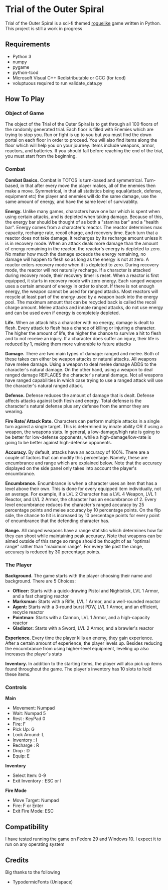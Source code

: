 # Trial of the Outer Spiral
Trial of the Outer Spiral is a sci-fi themed [roguelike](https://en.wikipedia.org/wiki/Roguelike) game written in Python. This project is still a work in progress

## Requirements
  * Python 3
  * numpy
  * pygame
  * python-tcod
  * Microsoft Visual C++ Redistributable or GCC (for tcod)
  * voluptuous required to run validate_data.py
 

## How To Play
### Object of Game
The object of the Trial of the Outer Spiral is to get through all 100 floors of the randomly generated trial. Each floor is filled with Enemies 
which are trying to stop you. Run or fight is up to you but you must find the down portal on each floor in order to proceed. You will also find items along the floor which will help you on your journey. Items include weapons, 
armor, reactors, and batteries. If you should fall before reaching the end of the trial, you must start from the beginning.

### Combat
**Combat Basics.**
Combat in TOTOS is turn-based and symmetrical. Turn-based, in that after every move the player makes, all of the enemies then make a move. Symmetrical, in that all statistics being equal(attack, defense, equipment etc) the player and enemies will do the same damage, use the same amount of energy, and have the same level of survivablity.

**Energy.**
Unlike many games, characters have one bar which is spent when using certain attacks, and is depleted when taking damage.
Because of this, the energy bar should be thought of as both a "stamina bar" and a "health bar". Energy comes from a character's reactor. 
The reactor determines max capacity, recharge rate, recoil charge, and recovery time.
Each turn that a reactor does not take damage, it recharges by its recharge amount unless it is in recovery mode.
When an attack deals more damage than the amount of energy remaining in the reactor, the reactor's energy is depleted to zero. 
No matter how much the damage exceeds the energy remaining, no damage will happen to flesh so as long as the energy is not at zero.
A reactor enters recovery mode when it is depleted to zero. During recovery mode, the reactor will not naturally recharge. If a character is attacked during recovery mode, their recovery timer is reset.
When a reactor is first equipped, it starts in recovery mode with zero energy.
Each ranged weapon uses a certain amount of energy in order to shoot. If there is not enough energy, the weapon cannot be used for ranged attacks. 
Most reactors will recycle at least part of the energy used by a weapon back into the energy pool. The maximum amount that can be recycled back is called the recoil charge amount.
Melee attacks and innate ranged attacks, do not use energy and can be used even if energy is completely depleted. 

**Life.**
When an attack hits a character with no energy, damage is dealt to flesh. Every attack to flesh has a chance of killing or injuring a character. 
The higher the amount of life, the higher the chance to survive a hit to flesh and to not receive an injury. If a character does suffer an injury, their life is reduced by 1, making them more vulnerable to future attacks

**Damage.**
There are two main types of damage: ranged and melee. Both of these takes can either be weapon attacks or natural attacks. 
All weapons have melee damage. Using a weapon to deal melee damage ADDS to the character's natural damage. 
On the other hand, using a weapon to deal ranged damage REPLACES the character's  natural damage. Not all weapons have ranged capabilities in which case trying to use a ranged attack will use the character's natural ranged attack.

**Defense.**
Defense reduces the amount of damage that is dealt. Defense affects attacks against both flesh and energy. 
Total defense is the character's natural defense plus any defense from the armor they are wearing.

**Fire Rate/ Attack Rate.**
Characters can perform multiple attacks in a single turn against a single target. This is determined by innate ability OR if using a weapon, the weapons stats. In general, a low-damage/high rate is going to be better for low-defense opponents, while a high-damage/low-rate is going to be better against high-defense opponents.

**Accuracy.**
By default, attacks have an accuracy of 100%. There are a couple of factors that can modify this percentage. Namely, these are encumbrance and range which are explained below. Note that the accuracy displayed on the side panel only takes into account the player's encumbrance.

**Encumbrance.**
Encumbrance is when a character uses an item that has a level above their own. This is done for every equipped item individually, not an average. 
For example, if a LVL 2 Character has a LVL 4 Weapon, LVL 1 Reactor, and LVL 2 Armor, the character has an encumbrance of 2. 
Every level encumbrance reduces the character's ranged accuracy by 25 percentage points and melee accuracy by 10 percentage points. On the flip side, the chance to hit is increased by 10 percentage points for every point of encumbrance that the defending character has.

**Range.**
All ranged weapons have a range statistic which determines how far they can shoot while maintaining peak accuracy.
Note that weapons can be aimed outside of this range so range should be thought of as "optimal range" rather than "maximum range".
For every tile past the range, accuracy is reduced by 30 percentage points.

### The Player
**Background.**
The game starts with the player choosing their name and background. There are 5 Choices:
* **Officer:** Starts with a quick-drawing Pistol and Nightstick, LVL 1 Armor, and a fast charging reactor
* **Marksman:** Starts with a Rifle, LVL 1 Armor, and a well-rounded reactor
* **Agent:** Starts with a 3-round burst PDW, LVL 1 Armor, and an efficient, recycle reactor
* **Pointman:** Starts with a Cannon, LVL 1 Armor, and a high-capacity reactor
* **Gladiator:** Starts with a Sword, LVL 2 Armor, and a brawler's reactor

**Experience.**
Every time the player kills an enemy, they gain experience. After a certain amount of experience, the player levels up. 
Besides reducing the encumbrance from using higher-level equipment, leveling up also increases the player's stats

**Inventory.**
In addition to the starting items, the player will also pick up items found throughout the game. The player's inventory has 10 slots to hold these items.

### Controls
**Main**
* Movement: Numpad 
* Wait: Numpad 5
* Rest : KeyPad 0
* Fire: F
* Pick Up: G
* Look Around: L
* Inventory : I
* Recharge : R
* Drop : D
* Equip: E

**Inventory**
* Select Item: 0-9
* Exit Inventory : ESC or I

**Fire Mode**
* Move Target: Numpad
* Fire: F or Enter
* Exit Fire Mode: ESC

## Compatibility
I have tested running the game on Fedora 29 and Windows 10. I expect it to run on any operating system

## Credits
Big thanks to the following

* TypodermicFonts (Unispace)

  
